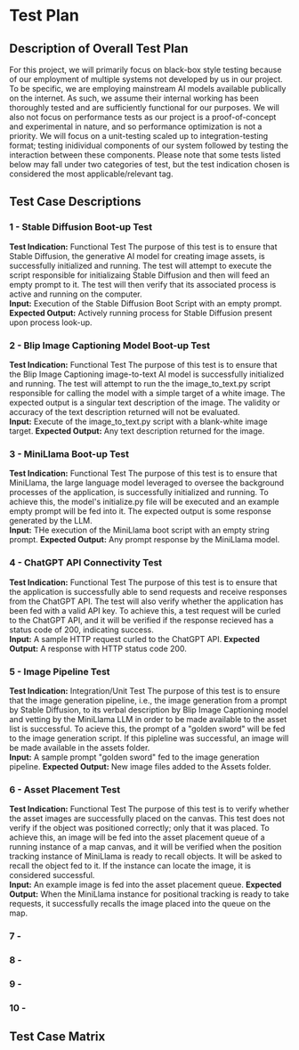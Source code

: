 # Test Plan

## Description of Overall Test Plan

For this project, we will primarily focus on black-box style testing because of our employment of multiple systems not developed by us in our project. To be specific, we are employing mainstream AI models available publically on the internet. As such, we assume their internal working has been thoroughly tested and are sufficiently functional for our purposes. We will also not focus on performance tests as our project is a proof-of-concept and experimental in nature, and so performance optimization is not a priority. We will focus on a unit-testing scaled up to integration-testing format; testing inidividual components of our system followed by testing the interaction between these components. Please note that some tests listed below may fall under two categories of test, but the test indication chosen is considered the most applicable/relevant tag.

## Test Case Descriptions

  ### 1 - Stable Diffusion Boot-up Test

  **Test Indication:** Functional Test
  The purpose of this test is to ensure that Stable Diffusion, the generative AI model for creating image assets, is successfully initialized and running. The test will attempt to execute the script responsible for initializaing Stable Diffusion and then will feed an empty prompt to it. The test will then verify that its associated process is active and running on the computer.
  <br>
  **Input:** Execution of the Stable Diffusion Boot Script with an empty prompt.
  **Expected Output:** Actively running process for Stable Diffusion present upon process look-up.

  ### 2 - Blip Image Captioning Model Boot-up Test

  **Test Indication:** Functional Test
  The purpose of this test is to ensure that the Blip Image Captioning image-to-text AI model is successfully initialized and running. The test will attempt to run the the image_to_text.py script responsible for calling the model with a simple target of a white image. The expected output is a singular text description of the image. The validity or accuracy of the text description returned will not be evaluated.
  <br>
  **Input:** Execute of the image_to_text.py script with a blank-white image target.
  **Expected Output:** Any text description returned for the image.

  ### 3 - MiniLlama Boot-up Test

  **Test Indication:** Functional Test
  The purpose of this test is to ensure that MiniLlama, the large language model leveraged to oversee the background processes of the application, is successfully initialized and running. To achieve this, the model's initialize.py file will be executed and an example empty prompt will be fed into it. The expected output is some response generated by the LLM.
  <br>
  **Input:** THe execution of the MiniLlama boot script with an empty string prompt.
  **Expected Output:** Any prompt response by the MiniLlama model.

  ### 4 - ChatGPT API Connectivity Test

  **Test Indication:** Functional Test
  The purpose of this test is to ensure that the application is successfully able to send requests and receive responses from the ChatGPT API. The test will also verify whether the application has been fed with a valid API key. To achieve this, a test request will be curled to the ChatGPT API, and it will be verified if the response recieved has a status code of 200, indicating success.
  <br>
  **Input:** A sample HTTP request curled to the ChatGPT API.
  **Expected Output:** A response with HTTP status code 200.

  ### 5 - Image Pipeline Test

  **Test Indication:** Integration/Unit Test
  The purpose of this test is to ensure that the image generation pipeline, i.e., the image generation from a prompt by Stable Diffusion, to its verbal description by Blip Image Captioning model and vetting by the MiniLlama LLM in order to be made available to the asset list is successful. To acieve this, the prompt of a "golden sword" will be fed to the image generation script. If this pipleline was successful, an image will be made available in the assets folder.
  <br>
  **Input:** A sample prompt "golden sword" fed to the image generation pipeline.
  **Expected Output:** New image files added to the Assets folder.

  ### 6 - Asset Placement Test

  **Test Indication:** Functional Test
  The purpose of this test is to verify whether the asset images are successfully placed on the canvas. This test does not verify if the object was positioned correctly; only that it was placed. To achieve this, an image will be fed into the asset placement queue of a running instance of a map canvas, and it will be verified when the position tracking instance of MiniLlama is ready to recall objects. It will be asked to recall the object fed to it. If the instance can locate the image, it is considered successful.
  <br>
  **Input:** An example image is fed into the asset placement queue.
  **Expected Output:** When the MiniLlama instance for positional tracking is ready to take requests, it successfully recalls the image placed into the queue on the map.

  ### 7 -

  ### 8 - 

  ### 9 -

  ### 10 -
  
  
## Test Case Matrix
